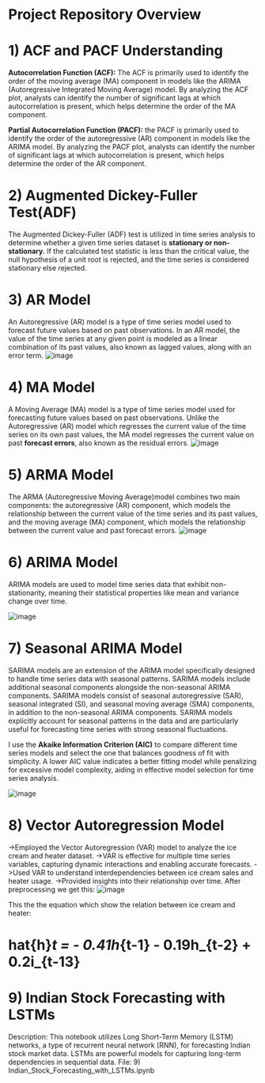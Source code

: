 # Project Repository Overview
# 1) ACF and PACF Understanding

**Autocorrelation Function (ACF):** The ACF is primarily used to identify the order of the moving average (MA) component in models like the ARIMA (Autoregressive Integrated Moving Average) model.
By analyzing the ACF plot, analysts can identify the number of significant lags at which autocorrelation is present, which helps determine the order of the MA component.

**Partial Autocorrelation Function (PACF):** the PACF is primarily used to identify the order of the autoregressive (AR) component in models like the ARIMA model.
By analyzing the PACF plot, analysts can identify the number of significant lags at which autocorrelation is present, which helps determine the order of the AR component.

# 2) Augmented Dickey-Fuller Test(ADF)

The Augmented Dickey-Fuller (ADF) test is utilized in time series analysis to determine whether a given time series dataset is **stationary or non-stationary.** 
If the calculated test statistic is less than the critical value, the null hypothesis of a unit root is rejected, and the time series is considered stationary else rejected.


# 3) AR Model

An Autoregressive (AR) model is a type of time series model used to forecast future values based on past observations. In an AR model, the value of the time series at any given point is modeled as a linear combination of its past values, also known as lagged values, along with an error term. 
![image](https://github.com/Deepakkori45/Time_Series_Forecasting/assets/111627339/0e72fc2b-b316-4061-bf0e-ee3a1e8e952e)

# 4) MA Model

A Moving Average (MA) model is a type of time series model used for forecasting future values based on past observations. Unlike the Autoregressive (AR) model which regresses the current value of the time series on its own past values, the MA model regresses the current value on past **forecast errors**, also known as the residual errors.
![image](https://github.com/Deepakkori45/Time_Series_Forecasting/assets/111627339/8eb58af6-3619-4c70-b9cc-f20e7145cefc)




# 5) ARMA Model

The ARMA (Autoregressive Moving Average)model combines two main components: the autoregressive (AR) component, which models the relationship between the current value of the time series and its past values, and the moving average (MA) component, which models the relationship between the current value and past forecast errors.
![image](https://github.com/Deepakkori45/Time_Series_Forecasting/assets/111627339/3e695877-c70c-4ddb-996e-9bbce9e42564)

 
# 6) ARIMA Model

ARIMA models are used to model time series data that exhibit non-stationarity, meaning their statistical properties like mean and variance change over time.

![image](https://github.com/Deepakkori45/Time_Series_Forecasting/assets/111627339/ccd2cbec-4c46-4ac0-ac9d-e71faabe48bd)



# 7) Seasonal ARIMA Model

SARIMA models are an extension of the ARIMA model specifically designed to handle time series data with seasonal patterns. SARIMA models include additional seasonal components alongside the non-seasonal ARIMA components. SARIMA models consist of seasonal autoregressive (SAR), seasonal integrated (SI), and seasonal moving average (SMA) components, in addition to the non-seasonal ARIMA components. SARIMA models explicitly account for seasonal patterns in the data and are particularly useful for forecasting time series with strong seasonal fluctuations.

I use the **Akaike Information Criterion (AIC)** to compare different time series models and select the one that balances goodness of fit with simplicity. A lower AIC value indicates a better fitting model while penalizing for excessive model complexity, aiding in effective model selection for time series analysis.

![image](https://github.com/Deepakkori45/Time_Series_Forecasting/assets/111627339/cefaf225-4ca4-4449-9846-4d37683fe922)


# 8) Vector Autoregression Model

->Employed the Vector Autoregression (VAR) model to analyze the ice cream and heater dataset.
->VAR is effective for multiple time series variables, capturing dynamic interactions and enabling accurate forecasts.
->Used VAR to understand interdependencies between ice cream sales and heater usage.
->Provided insights into their relationship over time.
After preprocessing we get this:
![image](https://github.com/Deepakkori45/Time_Series_Forecasting/assets/111627339/64ea2bf7-9111-4599-82e1-5ac08823446a)

 This the the equation which show the relation between ice cream and heater:
# hat{h}_t = - 0.41h_{t-1} - 0.19h_{t-2} + 0.2i_{t-13}

# 9) Indian Stock Forecasting with LSTMs
Description: This notebook utilizes Long Short-Term Memory (LSTM) networks, a type of recurrent neural network (RNN), for forecasting Indian stock market data. LSTMs are powerful models for capturing long-term dependencies in sequential data.
File: 9) Indian_Stock_Forecasting_with_LSTMs.ipynb
